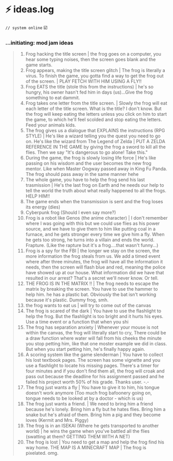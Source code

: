 # ⚡ ideas.log

`// system online` ☑️

### ...initiating: mod jam ideas<br>

> 1. Frog hacking the title screen | the frog goes on a computer, you hear some typing noises, then the screen goes blank and the game starts.
> 2. Frog appears, making the title screen glitch | The frog is literally a virus. To finish the game, you gotta find a way to get the frog out of the screen. | PLAY FETCH WITH HIM USING A FLY!!
> 3. Frog EATS the title (stole this from the instructions) | he's so hungry, his owner hasn't fed him in days (us)...Give the frog something to eat dammit.<br>
> 4. Frog takes one letter from the title screen. | Slowly the frog will eat each letter of the title screen. What is the title? I don't know. But the frog will keep eating the letters unless you click on him to start the game, to which he'll feel scolded and stop eating the letters. Feed your animals kids.<br>
> 5. The frog gives us a dialogue that EXPLAINS the instructions (RPG STYLE) | He's like a wizard telling you the quest you need to go on. He's like the wizard from The Legend of Zelda | PUT A ZELDA REFERENCE IN THE GAME by giving the frog a sword to kill all the flies. Then we say "It's dangerous to go alone! Take this."<br>
> 6. During the game, the frog is slowly losing life force | He's like passing on his wisdom and the user becomes the new frog mentor. Like when Master Oogway passed away in King Fu Panda. The frog should pass away in the same manner hehe<br>
> 7. The whole game, you have to help the frog send his last trasmission | He's the last frog on Earth and he needs our help to tell the world the truth about what really happened to all the frogs. HELP HIM!! 
> 8. The game ends when the transmission is sent and the frog loses its energy (dies)
> 9. Cyberpunk frog (Should I even say more?)
> 10. Frog is a robot like Genos (the anime character) | I don't remember where I was going with this but we could use flies as his power source, and we have to give them to him like putting coal in a furnace, and he gets stronger every time we give him a fly. When he gets too strong, he turns into a villain and ends the world. Frapture. (Like the rapture but it's a frog....that wasn't funny...)<br>
> 11. Frog is a spy for the FBI | the longer we stay on the screen, the more information the frog steals from us. We add a timed event where after three minutes, the frog will have all the information it needs, then the screen will flash blue and red, meaning the police have showed up at our house. What information did we have that resulted in our arrest? That's a secret we'll never know. Or tell. <br>
> 12. THE FROG IS IN THE MATRIX !! | The frog needs to escape the matrix by breaking the screen. You have to use the hammer to help him. he has a plastic bat. Obviously the bat isn't working because it's plastic. Dummy frog, smh. 
> 13. the frog wants to eat us | will try to come out of the canvas
> 14. The frog is scared of the dark | You have to use the flashlight to help the frog. But the flashlight is too bright and it hurts his eyes. Use a time event or a function that when you shi<br>
> 15. The frog has separation anxiety | Whenever your mouse is not within the canvas, the frog will literally start to cry, There could be a draw function where water will fall from his cheeks the minute you stop petting him, like that one moster example we did in class. But when you start petting him, he's finally happy again. <br>
> 16. A scoring system like the game slenderman | You have to collect his lost textbook pages. The screen has some vignette and you use a flashlight to locate his missing pages. There's a timer for four minutes and if you don't find them all, the frog will croak and pass out because the deadline for his assignment passed and he failed his project worth 50% of his grade. Thanks user. -.- <br>
> 17. The frog just wants a fly | You have to give it to him, his tongue doesn't work anymore (Too much frog bafoonery going on, tongue needs to be looked at by a doctor - which is us)
> 18. The frog just wants a friend. | We need to bring him a friend because he's lonely. Bring him a fly but he hates flies. Bring him a snake but he's afraid of them. Bring him a pig and they become loves (Kermit and Mrs. Piggy) 
> 19. The frog is in an ISEKAI (Where he gets transported to another world) | he wins the game when you've battled all the flies (swatting at them? GETTING THEM WITH A NET)
> 20. The frog is lost | You need to get a map and help the frog find his way home. THE MAP IS A MINECRAFT MAP | The frog is pixelated. omg. 